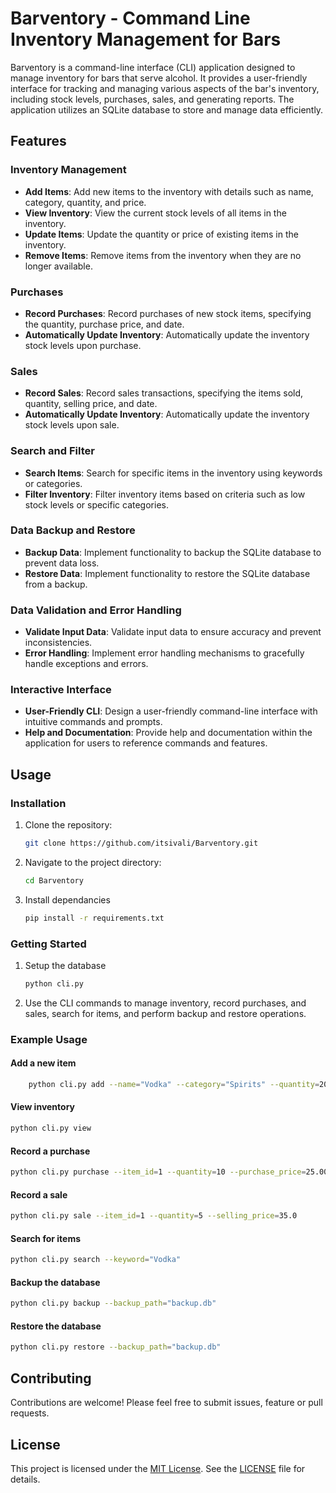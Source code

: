 # Barventory - Command Line Inventory Management for Bars

Barventory is a command-line interface (CLI) application designed to manage inventory for bars that serve alcohol. It provides a user-friendly interface for tracking and managing various aspects of the bar's inventory, including stock levels, purchases, sales, and generating reports. The application utilizes an SQLite database to store and manage data efficiently.

## Features

### Inventory Management

- **Add Items**: Add new items to the inventory with details such as name, category, quantity, and price.
- **View Inventory**: View the current stock levels of all items in the inventory.
- **Update Items**: Update the quantity or price of existing items in the inventory.
- **Remove Items**: Remove items from the inventory when they are no longer available.

### Purchases

- **Record Purchases**: Record purchases of new stock items, specifying the quantity, purchase price, and date.
- **Automatically Update Inventory**: Automatically update the inventory stock levels upon purchase.

### Sales

- **Record Sales**: Record sales transactions, specifying the items sold, quantity, selling price, and date.
- **Automatically Update Inventory**: Automatically update the inventory stock levels upon sale.

### Search and Filter

- **Search Items**: Search for specific items in the inventory using keywords or categories.
- **Filter Inventory**: Filter inventory items based on criteria such as low stock levels or specific categories.

### Data Backup and Restore

- **Backup Data**: Implement functionality to backup the SQLite database to prevent data loss.
- **Restore Data**: Implement functionality to restore the SQLite database from a backup.

### Data Validation and Error Handling

- **Validate Input Data**: Validate input data to ensure accuracy and prevent inconsistencies.
- **Error Handling**: Implement error handling mechanisms to gracefully handle exceptions and errors.

### Interactive Interface

- **User-Friendly CLI**: Design a user-friendly command-line interface with intuitive commands and prompts.
- **Help and Documentation**: Provide help and documentation within the application for users to reference commands and features.

## Usage

### Installation

1. Clone the repository:
   ```bash
   git clone https://github.com/itsivali/Barventory.git

2. Navigate to the project directory:
    ```bash
    cd Barventory

3. Install dependancies
    ```bash
    pip install -r requirements.txt

### Getting Started

1. Setup the database
    ```bash
    python cli.py
 
2. Use the CLI commands to manage inventory, record purchases, and sales, search for items, and perform backup and restore operations.

### Example Usage

#### Add a new item
 ```bash
     python cli.py add --name="Vodka" --category="Spirits" --quantity=20 --price=30.00 
```
#### View inventory
```bash
python cli.py view
```
#### Record a purchase
```bash
python cli.py purchase --item_id=1 --quantity=10 --purchase_price=25.00
```
#### Record a sale
```bash
python cli.py sale --item_id=1 --quantity=5 --selling_price=35.0
```
#### Search for items
```bash 
python cli.py search --keyword="Vodka"
```
#### Backup the database
```bash
python cli.py backup --backup_path="backup.db"
```
#### Restore the database
```bash
python cli.py restore --backup_path="backup.db"
```
## Contributing
Contributions are welcome! Please feel free to submit issues, feature or pull requests.

## License

This project is licensed under the [MIT License](https://opensource.org/licenses/MIT). See the [LICENSE](https://opensource.org/licenses/MIT) file for details.

